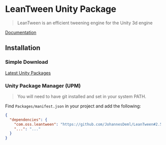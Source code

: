 # LeanTween Unity Package

> LeanTween is an efficient tweening engine for the Unity 3d engine

[Documentation](http://dentedpixel.com/LeanTweenDocumentation/classes/LeanTween.html)

## Installation

### Simple Download
[Latest Unity Packages](../../releases/latest)

### Unity Package Manager (UPM)

> You will need to have git installed and set in your system PATH.

Find `Packages/manifest.json` in your project and add the following:
```json
{
  "dependencies": {
    "com.oss.leantween": "https://github.com/JohannesDeml/LeanTween#2.50.0",
    "...": "..."
  }
}
```